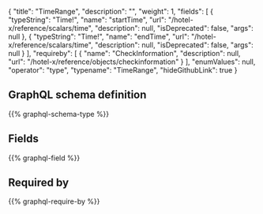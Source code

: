 {
  "title": "TimeRange",
  "description": "",
  "weight": 1,
  "fields": [
    {
      "typeString": "Time!",
      "name": "startTime",
      "url": "/hotel-x/reference/scalars/time",
      "description": null,
      "isDeprecated": false,
      "args": null
    },
    {
      "typeString": "Time!",
      "name": "endTime",
      "url": "/hotel-x/reference/scalars/time",
      "description": null,
      "isDeprecated": false,
      "args": null
    }
  ],
  "requireby": [
    {
      "name": "CheckInformation",
      "description": null,
      "url": "/hotel-x/reference/objects/checkinformation"
    }
  ],
  "enumValues": null,
  "operator": "type",
  "typename": "TimeRange",
  "hideGithubLink": true
}
## GraphQL schema definition

{{% graphql-schema-type %}}

## Fields

{{% graphql-field %}}

## Required by

{{% graphql-require-by %}}
